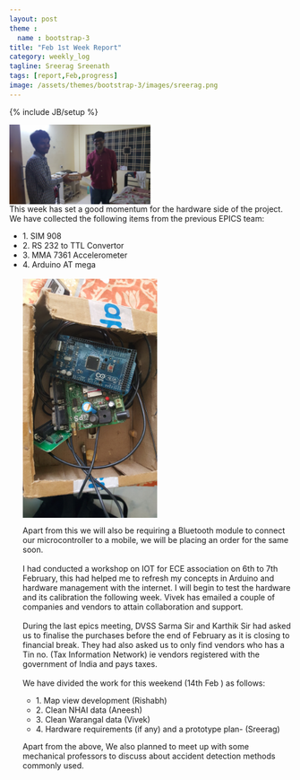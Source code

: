 ```yaml
---
layout: post
theme :
  name : bootstrap-3
title: "Feb 1st Week Report"
category: weekly_log
tagline: Sreerag Sreenath
tags: [report,Feb,progress]
image: /assets/themes/bootstrap-3/images/sreerag.png
---
```

{% include JB/setup %}

<img align="center" src="/assets/themes/bootstrap-3/images/trans.jpg" style="width: 50%;">
<br>
This week has set a good momentum for the hardware side of the project. We have collected the following items from the previous EPICS team:
<ul>
	<li>1.	SIM 908</li>
	<li>2.	RS 232 to TTL Convertor</li>
	<li>3.	MMA 7361 Accelerometer</li>
	<li>4.	Arduino AT mega</li>
<br>
<img align="center" src="/assets/themes/bootstrap-3/images/equp.jpg" style="width: 50%;">
<br>

Apart from this we will also be requiring a Bluetooth module to connect our microcontroller to a mobile, we will be placing an order for the same soon.
<br>
<br>
I had conducted a workshop on IOT for ECE association on 6th to 7th February, this had helped me to refresh my concepts in Arduino and hardware management with the internet. I will begin to test the hardware and its calibration the following week.
Vivek has emailed a couple of companies and vendors to attain collaboration and support.
<br>
<br>
During the last epics meeting, DVSS Sarma Sir and Karthik Sir had asked us to finalise the purchases before the end of February as it is closing to financial break. They had also asked us to only find vendors who has a Tin no. (Tax Information Network) ie vendors registered with the government of India and pays taxes.
<br>
<br>
We have divided the work for this weekend  (14th Feb ) as follows:
<ul>
<li>1. Map view development (Rishabh)</li>
<li>2. Clean NHAI data (Aneesh)</li>
<li>3. Clean Warangal data (Vivek)</li>
<li>4. Hardware requirements (if any) and a prototype plan- (Sreerag)</li>
</ul>


Apart from the above, We also planned to meet up with some mechanical professors to discuss about accident detection methods commonly used.

